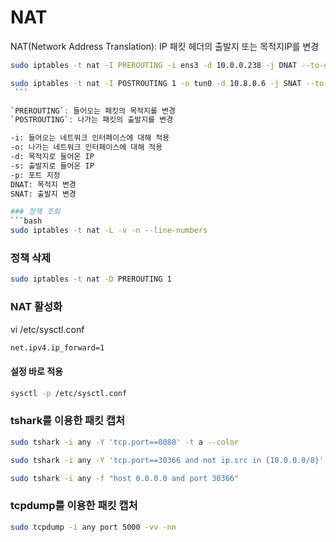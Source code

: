 
# NAT 

NAT(Network Address Translation): IP 패킷 헤더의 출발지 또는 목적지IP를 변경

```bash
sudo iptables -t nat -I PREROUTING -i ens3 -d 10.0.0.238 -j DNAT --to-destination 10.8.0.6

sudo iptables -t nat -I POSTROUTING 1 -o tun0 -d 10.8.0.6 -j SNAT --to-source 10.0.0.238
 ```

`PREROUTING`: 들어오는 패킷의 목적지를 변경
`POSTROUTING`: 나가는 패킷의 출발지를 변경

-i: 들어오는 네트워크 인터페이스에 대해 적용
-o: 나가는 네트워크 인터페이스에 대해 적용
-d: 목적지로 들어온 IP
-s: 출발지로 들어온 IP
-p: 포트 지정
DNAT: 목적지 변경
SNAT: 출발지 변경

### 정책 조회
```bash
sudo iptables -t nat -L -v -n --line-numbers
```

### 정책 삭제

```bash
sudo iptables -t nat -D PREROUTING 1
```

### NAT 활성화

vi /etc/sysctl.conf

```bash
net.ipv4.ip_forward=1
```
  
#### 설정 바로 적용

```bash
sysctl -p /etc/sysctl.conf
```

### tshark를 이용한 패킷 캡처

```bash
sudo tshark -i any -Y 'tcp.port==8080' -t a --color
```

```bash
sudo tshark -i any -Y 'tcp.port==30366 and not ip.src in {10.0.0.0/8}' -t a --color
```

```bash
sudo tshark -i any -f "host 0.0.0.0 and port 30366"
```

### tcpdump를 이용한 패킷 캡처

```bash
sudo tcpdump -i any port 5000 -vv -nn
```
